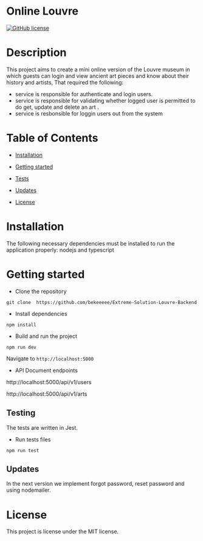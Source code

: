 # Online Louvre

[![GitHub license](https://img.shields.io/badge/license-MIT-blue.svg)](https://github.com/bekeeeee/Extreme-Solution-Louvre-Backend)

# Description

This project aims to create a mini online version of the Louvre museum in which guests can login and
view ancient art pieces and know about their history and artists, That required the following:

- service is responsible for authenticate and login users.
- service is responsible for validating whether logged user is permitted to do get, update and delete an art .
- service is resbonsible for loggin users out from the system

# Table of Contents

- [Installation](#installation)

- [Getting started](#gettinStarted)

- [Tests](#tests)

- [Updates](#updates)

- [License](#license)

# Installation

The following necessary dependencies must be installed to run the application properly: nodejs and typescript

# Getting started

- Clone the repository

```
git clone  https://github.com/bekeeeee/Extreme-Solution-Louvre-Backend
```

- Install dependencies

```
npm install
```

- Build and run the project

```
npm run dev
```

Navigate to `http://localhost:5000`

- API Document endpoints

http://localhost:5000/api/v1/users

http://localhost:5000/api/v1/arts

## Testing

The tests are written in Jest.

- Run tests files

```
npm run test

```

## Updates

In the next version we implement forgot password, reset password and using nodemailer.

# License

This project is license under the MIT license.
